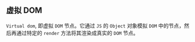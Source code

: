 ## 虚拟 DOM

`Virtual dom`, 即虚拟 `DOM` 节点。它通过 `JS` 的 `Object` 对象模拟 `DOM` 中的节点，然后再通过特定的 `render` 方法将其渲染成真实的 `DOM` 节点。


